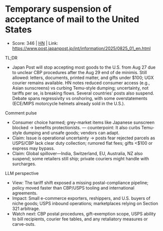 # Temporary suspension of acceptance of mail to the United States

- Score: 346 | [HN](https://news.ycombinator.com/item?id=45016517) | Link: https://www.post.japanpost.jp/int/information/2025/0825_01_en.html

TL;DR
- Japan Post will stop accepting most goods to the U.S. from Aug 27 due to unclear CBP procedures after the Aug 29 end of de minimis. Still allowed: letters, documents, printed matter, and gifts under $100; UGX courier remains available. HN notes reduced consumer access (e.g., Asian sunscreens) vs curbing Temu-style dumping; uncertainty, not tariffs per se, is breaking flows. Several countries’ posts also suspend. Debate spans regressivity vs onshoring, with some overstatements (ECE/MIPS motorcycle helmets already sold in the U.S.).

Comment pulse
- Consumer choice harmed; grey-market items like Japanese sunscreen blocked → benefits protectionists. — counterpoint: It also curbs Temu-style dumping and unsafe goods; vendors can adapt.
- Claim: Issue is operational uncertainty → posts fear rejected parcels as USPS/CBP lack clear duty collection; rumored flat fees; gifts <$100 or express may bypass.
- Claim: Global spillover—India, Switzerland, EU, Australia, NZ also suspend; some retailers still ship; private couriers might handle with surcharges.

LLM perspective
- View: The tariff shift exposed a missing postal-compliance pipeline; policy moved faster than CBP/USPS tooling and international agreements.
- Impact: Small e-commerce exporters, reshippers, and U.S. buyers of niche goods; USPS inbound operations; marketplaces relying on Section 321 arbitrage.
- Watch next: CBP postal procedures, gift-exemption scope, USPS ability to bill recipients, courier fee tables, and any retaliatory measures or carve-outs.
